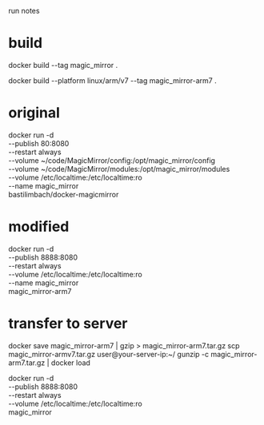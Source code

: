 run notes

# build
docker build  --tag magic_mirror .

docker build --platform linux/arm/v7 --tag magic_mirror-arm7 .


# original
docker run  -d \
    --publish 80:8080 \
    --restart always \
    --volume ~/code/MagicMirror/config:/opt/magic_mirror/config \
    --volume ~/code/MagicMirror/modules:/opt/magic_mirror/modules \
    --volume /etc/localtime:/etc/localtime:ro \
    --name magic_mirror \
    bastilimbach/docker-magicmirror


# modified
docker run  -d \
    --publish 8888:8080 \
    --restart always \
    --volume /etc/localtime:/etc/localtime:ro \
    --name magic_mirror \
    magic_mirror-arm7


# transfer to server
docker save magic_mirror-arm7 | gzip > magic_mirror-arm7.tar.gz
scp magic_mirror-armv7.tar.gz user@your-server-ip:~/
gunzip -c magic_mirror-arm7.tar.gz | docker load

docker run  -d \
    --publish 8888:8080 \
    --restart always \
    --volume /etc/localtime:/etc/localtime:ro \
    magic_mirror


